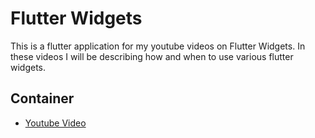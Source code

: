 # Flutter Widgets
This is a flutter application for my youtube videos on Flutter Widgets. In these videos I will be describing how and when to use various flutter widgets.

## Container
- [Youtube Video](https://youtube.com/c/reactbits)